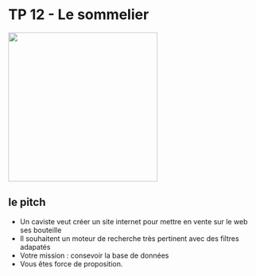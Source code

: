 # TP 12 - Le sommelier
<img src="https://media.istockphoto.com/id/1183150842/fr/photo/bouteille-de-vin-et-verre-sur-le-baril-de-ch%C3%AAne-de-vin.jpg?s=2048x2048&w=is&k=20&c=0-PYCgj0TSrimsqvJgoq6tcm4V-LYD6NpgMxD9uVGto=" width="300">

<br>

## le pitch
- Un caviste veut créer un site internet pour mettre en vente sur le web ses bouteille
- Il souhaitent un moteur de recherche très pertinent avec des filtres adapatés
- Votre mission : consevoir la base de données
- Vous êtes force de proposition.


